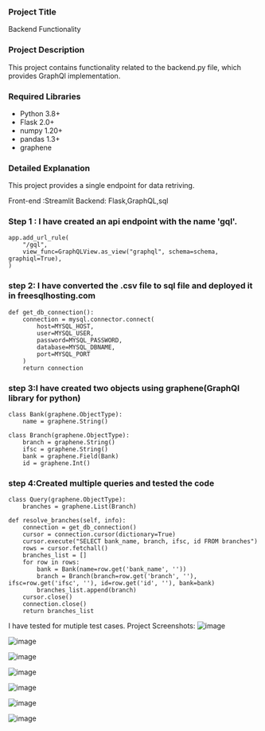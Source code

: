
### Project Title
Backend Functionality

### Project Description
This project contains functionality related to the backend.py file, which provides GraphQl implementation.
### Required Libraries
* Python 3.8+
* Flask 2.0+
* numpy 1.20+
* pandas 1.3+
* graphene

### Detailed Explanation
This project provides a single endpoint for data retriving.

Front-end :Streamlit
Backend: Flask,GraphQL,sql

### Step 1 : I have created an api endpoint with the name 'gql'.
    app.add_url_rule(
        "/gql",
        view_func=GraphQLView.as_view("graphql", schema=schema, graphiql=True),
    )

### step 2: I have converted the .csv file to sql file and deployed it in freesqlhosting.com
    def get_db_connection():
        connection = mysql.connector.connect(
            host=MYSQL_HOST,
            user=MYSQL_USER,
            password=MYSQL_PASSWORD,
            database=MYSQL_DBNAME,
            port=MYSQL_PORT
        )
        return connection

### step 3:I have created two objects using graphene(GraphQl library for python)
    class Bank(graphene.ObjectType):
        name = graphene.String()
    
    class Branch(graphene.ObjectType):
        branch = graphene.String()
        ifsc = graphene.String()
        bank = graphene.Field(Bank)
        id = graphene.Int()
### step 4:Created multiple queries and tested the code
    class Query(graphene.ObjectType):
        branches = graphene.List(Branch)

    def resolve_branches(self, info):
        connection = get_db_connection()
        cursor = connection.cursor(dictionary=True)
        cursor.execute("SELECT bank_name, branch, ifsc, id FROM branches")
        rows = cursor.fetchall()
        branches_list = []
        for row in rows:
            bank = Bank(name=row.get('bank_name', ''))
            branch = Branch(branch=row.get('branch', ''), ifsc=row.get('ifsc', ''), id=row.get('id', ''), bank=bank)
            branches_list.append(branch)
        cursor.close()
        connection.close()
        return branches_list

I have tested for mutiple test cases.
Project Screenshots:
![image](https://github.com/user-attachments/assets/cc0bace5-dd79-4bed-888a-902a31296c47)

![image](https://github.com/user-attachments/assets/270b140e-7471-460c-83a2-5ea19858c555)

![image](https://github.com/user-attachments/assets/6e2993ed-1e8e-4df5-88d6-936285379409)


![image](https://github.com/user-attachments/assets/399e2179-46af-4d44-abe5-aefa28f0d948)

![image](https://github.com/user-attachments/assets/caf2e778-44ce-424c-8042-1d53d156f012)

![image](https://github.com/user-attachments/assets/f4114401-796e-487f-9702-77638c2ac237)

![image](https://github.com/user-attachments/assets/40a91ff4-b084-47a8-922b-09754c78a890)



